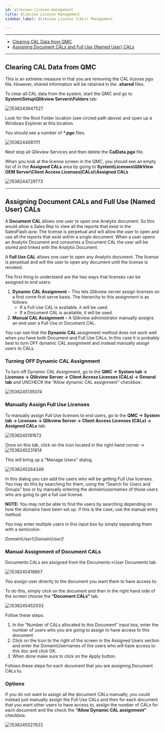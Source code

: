 ```yaml
---
id: qlikview-license-management
title: Qlikview License Management
sidebar_label: Qlikview License (CALs) Management

---
```


[Optional Header]: # "Qlikview License Management"



---

- [Clearing CAL Data from QMC](#clearing-cal-data-from-qmc)
- [Assigning Document CALs and Full Use (Named User) CALs](#assigning-document-cals-and-full-use-(named-user)-cals)

---

## Clearing CAL Data from QMC

This is an extreme measure in that you are removing the CAL license pgo file.  However, shared information will be retained in the **.shared** files. 

To clear all CAL data from the system, start the QMC and go to **System\Setup\Qlikview Servers\Folders** tab:

![1536243947527](../assets/support_1536243947527.png)

Look for the Root Folder location (see circled path above) and open up a Windows Explorer at this location.

You should see a number of **\*.pgo** files.

![1536244081111](../assets/support_1536244081111.png)

Next stop all Qlikview Services and then delete the **CalData.pgo** file.  

When you look at the license screen in the QMC, you should see an empty list of in the **Assigned CALs** area by going to **System\Licenses\QlikView OEM Server\Client Access Licenses(CALs)\Assigned CALs**

![1536244729773](../assets/support_1536244729773.png)

------

<div style="page-break-after: always;"></div>

## Assigning Document CALs and Full Use (Named User) CALs

A **Document CAL** allows one user to open one Analytix document. So this would allow a Sales Rep to view all the reports that exist in the SalesFlash.qvw. The license is perpetual and will allow the user to open and use all the reports that exist within a single document. When a user opens an Analytix Document and consumes a Document CAL the user will be stored and linked with the Analytix Document.

A **Full Use CAL** allows one user to open any Analytix document. The license is perpetual and will the user to open any document until the license is revoked.

The first thing to understand are the two ways that licenses can be assigned to end users:

1. **Dynamic CAL Assignment** – This lets Qlikview server assign licenses on a first come first serve basis. The hierarchy to this assignment is as follows:
   - If a Full Use CAL is available, it will be used.
   - If a Document CAL is available, it will be used.
2. **Manual CAL Assignment** – A Qlikview administrator manually assigns an end user a Full Use or Document CAL.

You can see that the **Dynamic CAL** assignment method does not work well when you have both Document and Full Use CALs. In this case it is probably best to turn OFF dynamic CAL assignment and instead manually assign users to CALs.

### Turning OFF Dynamic CAL Assignment

To turn off Dynamic CAL Assignment, go to the **QMC -> System tab -> Licenses -> Qlikview Server -> Client Access Licenses (CALs) -> General tab** and UNCHECK the “Allow dynamic CAL assignment” checkbox:

![1536245135074](../assets/support_1536245135074.png)

### Manually Assign Full Use Licenses

To manually assign Full Use licenses to end users, go to the **QMC -> System tab -> Licenses -> Qlikview Server -> Client Access Licenses (CALs) -> Assigned CALs** tab:

![1536245181672](../assets/support_1536245181672.png)

Once on this tab, click on the icon located in the right hand corner ->![1536245231614](../assets/support_1536245231614.png)

This will bring up a "Manage Users" dialog.

![1536245264349](../assets/support_1536245264349.png)

In this dialog you can add the users who will be getting Full Use licenses. You may do this by searching for them, using the “Search for Users and Groups” box or by manually entering the *domain\usernames* of those users who are going to get a full use license.  

**NOTE:** You may not be able to find the users by searching depending on how the domains have been set up.  If this is the case, use the manual entry method.

You may enter multiple users in this input box by simply separating them with a semicolon: 

*Domain\User1;Domain\User2*

### Manual Assignment of Document CALs

Documents CALs are assigned from the Documents->User Documents tab.

![1536245418867](../assets/support_1536245418867.png)

You assign user directly to the document you want them to have access to.

To do this, simply click on the document and then in the right hand side of the screen choose the **“Document CALs”** tab.

![1536245452033](../assets/support_1536245452033.png)

Follow these steps:

1. In the “Number of CALs allocated to this Document” input box, enter the number of users who you are going to assign to have access to this document
2. Click on the Icon to the right of the screen in the Assigned Users section and enter the Domain\Usernames of the users who will have access to this doc and click OK.
3. When done make sure to click on the Apply button.

Follows these steps for each document that you are assigning Document CALs to.

### Options

If you do not want to assign all the document CALs manually, you could instead just manually assign the Full Use CALs and then for each document that you want other users to have access to, assign the number of CALs for each document and the check the **“Allow Dynamic CAL assignment”** checkbox.

![1536245527622](../assets/support_1536245527622.png)

